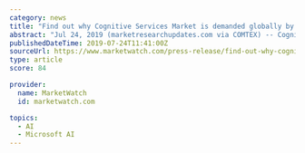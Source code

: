 ```yaml
---
category: news
title: "Find out why Cognitive Services Market is demanded globally by key players IBM, Microsoft, Google, AWS, Baidu, Nuance Communications"
abstract: "Jul 24, 2019 (marketresearchupdates.com via COMTEX) -- Cognitive Services Market Summary 2019 : The Cognitive Services Market report presents the comprehensive analysis of key market segments and sub-segments, evolving the Cognitive Services markettrends ..."
publishedDateTime: 2019-07-24T11:41:00Z
sourceUrl: https://www.marketwatch.com/press-release/find-out-why-cognitive-services-market-is-demanded-globally-by-key-players-ibm-microsoft-google-aws-baidu-nuance-communications-2019-07-24
type: article
score: 84

provider:
  name: MarketWatch
  id: marketwatch.com

topics:
  - AI
  - Microsoft AI
---
```

